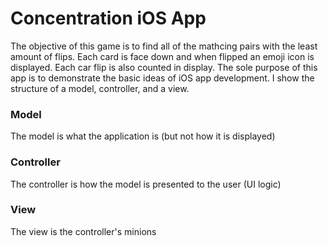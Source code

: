 # Concentration iOS App
The objective of this game is to find all of the mathcing pairs with the least amount of flips. Each card is face down and when flipped an emoji icon is displayed. Each car flip is also counted in display. The sole purpose of this app is to demonstrate the basic ideas of iOS app development. I show the structure of a model, controller, and a view. 

### Model
The model is what the application is (but not how it is displayed)
### Controller
The controller is how the model is presented to the user (UI logic)
### View
The view is the controller's minions
